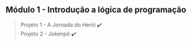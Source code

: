## Módulo 1 - Introdução a lógica de programação

> Projeto 1 - A Jornada do Herói ✔️ <br>
> Projeto 2 - Jokenpô ✔️
